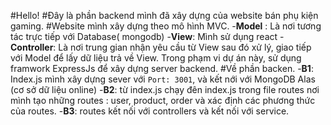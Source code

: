 #Hello!
#Đây là phần backend mình đã xây dựng của website bán phụ kiện gaming.
#Website mình xây dựng theo mô hình MVC.
-**Model** : Là nơi tương tác trực tiếp với Database( mongodb)
-**View**: Mình sử dụng react
-**Controller**: Là nơi trung gian nhận yêu cầu từ View sau đó xử lý, giao tiếp với Model để lấy dữ liệu trả về View. Trong phạm vi dự án này, sử dụng framwork ExpressJs để xây dựng server backend.
#Về phần backen.
-**B1**: Index.js mình xây dựng sever với `Port: 3001`, và kết nới với MongoDB Alas (cơ sở dữ liệu online)
-**B2**: từ index.js chạy đên index.js trong file routes nơi mình tạo những routes : user, product, order và xác định các phương thức của routes.
-**B3**: routes kết nối với controllers và kết nối với service.
